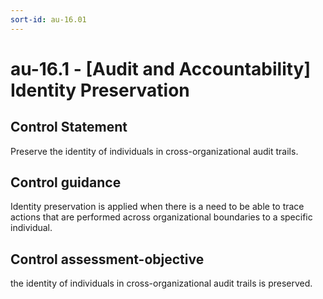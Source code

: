 ```yaml
---
sort-id: au-16.01
---
```


# au-16.1 - \[Audit and Accountability\] Identity Preservation

## Control Statement

Preserve the identity of individuals in cross-organizational audit trails.

## Control guidance

Identity preservation is applied when there is a need to be able to trace actions that are performed across organizational boundaries to a specific individual.

## Control assessment-objective

the identity of individuals in cross-organizational audit trails is preserved.
